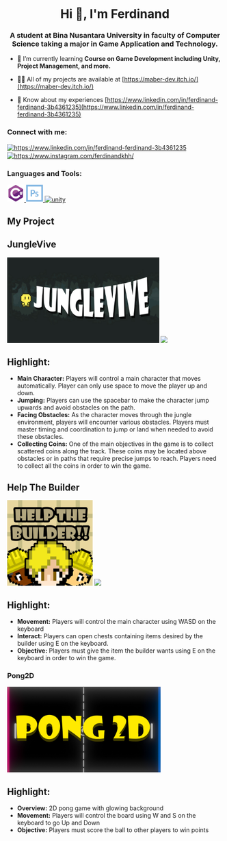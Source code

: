 <h1 align="center">Hi 👋, I'm Ferdinand</h1>
<h3 align="center">A student at Bina Nusantara University in faculty of Computer Science taking a major in Game Application and Technology.</h3>

- 🌱 I’m currently learning **Course on Game Development including Unity, Project Management, and more.**

- 👨‍💻 All of my projects are available at [https://maber-dev.itch.io/](https://maber-dev.itch.io/)

- 📄 Know about my experiences [https://www.linkedin.com/in/ferdinand-ferdinand-3b4361235](https://www.linkedin.com/in/ferdinand-ferdinand-3b4361235)

<h3 align="left">Connect with me:</h3>
<p align="left">
<a href="https://linkedin.com/in/https://www.linkedin.com/in/ferdinand-ferdinand-3b4361235" target="blank"><img align="center" src="https://raw.githubusercontent.com/rahuldkjain/github-profile-readme-generator/master/src/images/icons/Social/linked-in-alt.svg" alt="https://www.linkedin.com/in/ferdinand-ferdinand-3b4361235" height="30" width="40" /></a>
<a href="https://instagram.com/https://www.instagram.com/ferdinandkhh/" target="blank"><img align="center" src="https://raw.githubusercontent.com/rahuldkjain/github-profile-readme-generator/master/src/images/icons/Social/instagram.svg" alt="https://www.instagram.com/ferdinandkhh/" height="30" width="40" /></a>
</p>

<h3 align="left">Languages and Tools:</h3>
<p align="left"> <a href="https://www.w3schools.com/cs/" target="_blank" rel="noreferrer"> <img src="https://raw.githubusercontent.com/devicons/devicon/master/icons/csharp/csharp-original.svg" alt="csharp" width="40" height="40/> </a> <a href="https://www.photoshop.com/en" target="_blank" rel="noreferrer"> <img src="https://raw.githubusercontent.com/devicons/devicon/master/icons/photoshop/photoshop-line.svg" alt="photoshop" width="40" height="40"/> </a> <a href="https://unity.com/" target="_blank" rel="noreferrer"> <img src="https://www.vectorlogo.zone/logos/unity3d/unity3d-icon.svg" alt="unity" width="40" height="40"/> </a> </p>

<h2 align="left">My Project</h3>

<h2 align="left">JungleVive</h2>

<div align="left">
  <img height="200" src="https://github.com/ferdinandunit/ferdinandunit/blob/main/1.jpg?raw=true"  />
  <img height="200" src="https://github.com/ferdinandunit/ferdinandunit/blob/main/Untitled-min.gif?raw=true"  />
  <h2>Highlight:</h2>
    <ul>
      <li><b>Main Character:</b> Players will control a main character that moves automatically. Player can only use space to move the player up and down.</li>
      <li><b>Jumping:</b> Players can use the spacebar to make the character jump upwards and avoid obstacles on the path.</li>
      <li><b>Facing Obstacles:</b> As the character moves through the jungle environment, players will encounter various obstacles. Players must master timing and coordination to jump or land when needed to avoid these obstacles.</li>
      <li><b>Collecting Coins:</b> One of the main objectives in the game is to collect scattered coins along the track. These coins may be located above obstacles or in paths that require precise jumps to reach. Players need to collect all the coins in order to win the game.</li>
    </ul>
</div>

<h2 align="left">Help The Builder</h2>

<div align="left">
  <img height="200" src="https://github.com/ferdinandunit/ferdinandunit/blob/main/Logo.jpg?raw=true"  />
  <img height="200" src="https://github.com/ferdinandunit/ferdinandunit/blob/main/HelpTheBuilderGIf.gif?raw=true"  />

  <h2>Highlight:</h2>
    <ul>
      <li><b>Movement:</b> Players will control the main character using WASD on the keyboard</li>
      <li><b>Interact:</b> Players can open chests containing items desired by the builder using E on the keyboard.</li>
      <li><b>Objective:</b> Players must give the item the builder wants using E on the keyboard in order to win the game.</li>
    </ul>
</div>

<h3 align="left">Pong2D</h3>

<div align="left">
  <img height="200" src="https://github.com/ferdinandunit/ferdinandunit/blob/main/pong.jpg?raw=true"  />
  <h2>Highlight:</h2>
    <ul>
      <li><b>Overview:</b> 2D pong game with glowing background </li>
      <li><b>Movement:</b> Players will control the board using W and S on the keyboard to go Up and Down</li>
      <li><b>Objective:</b> Players must score the ball to other players to win points</li>
    </ul>
</div>
